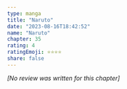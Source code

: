 ```yaml
---
type: manga
title: "Naruto"
date: "2023-08-16T18:42:52"
name: "Naruto"
chapter: 35
rating: 4
ratingEmoji: ⭐️⭐️⭐️⭐️
share: false
---
```


_[No review was written for this chapter]_
